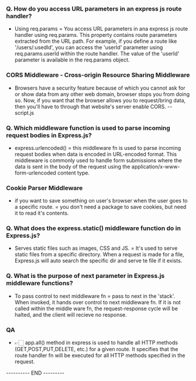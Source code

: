 ### Q. How do you access URL parameters in an express js route handler?
- Using req.params
    = You access URL parameters in ana express js route handler using req.params. This property contains route parameters extracted from the URL path. For example, if you define a route like '/users/:usedId', you can access the 'userId' parameter using req.params.userId within the route handler. The value of the 'userId' parameter is available in the req.params object.

### CORS Middleware - Cross-origin Resource Sharing Middleware

- Browsers have a security feature because of which you cannot ask for or show data from any other web domain, browser stops you from doing so. Now, if you want that the browser allows you to request/bring data, then you'll have to through that website's server enable CORS.
-- script.js

### Q. Which middleware function is used to parse incoming request bodies in Express.js?
- express.urlencoded()
    = this middleware fn is used to parse incoming request bodies when data is encoded in URL-encoded format. This middleware is commonly used to handle form submissions where the data is sent in the body of the request using the application/x-www-form-urlencoded content type.

### Cookie Parser Middleware
- if you want to save something on user's browser when the user goes to a specific route.
    = you don't need a package to save cookies, but need it to read it's contents.

### Q. What does the express.static() middleware function do in Express.js?
- Serves static files such as images, CSS and JS.
    = It's used to serve static files from a specific directory. When a request is made for a file, Express.js will auto search the specific dir and serve te file if it exists.

### Q. What is the purpose of next parameter in Express.js middleware functions?
- To pass control to next middleware fn
    = pass to next in the 'stack'. When invoked, it hands over control to next middleware fn. If it is not called within the middle ware fn, the request-response cycle will be halted, and the client will recieve no response.

### QA
- 👉🏻 app.all() method in express is used to handle all HTTP methods (GET,POST,PUT,DELETE, etc.) for a given route. It specifies that the route handler fn will be executed for all HTTP methods specified in the request.

---------- END ---------